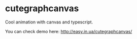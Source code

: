 # cutegraphcanvas
Cool animation with canvas and typescript.

You can check demo here: http://easy.in.ua/cutegraphcanvas/
